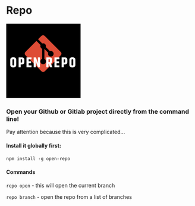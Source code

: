 # Repo

[<img src="./open-repo.png" alt="drawing" width="200"/>](https://www.npmjs.com/package/open-repo)


### Open your Github or Gitlab project directly from the command line!

Pay attention because this is very complicated...


#### Install it globally first:

```
npm install -g open-repo

```

#### Commands


`repo open` - this will open the current branch

`repo branch` - open the repo from a list of branches
